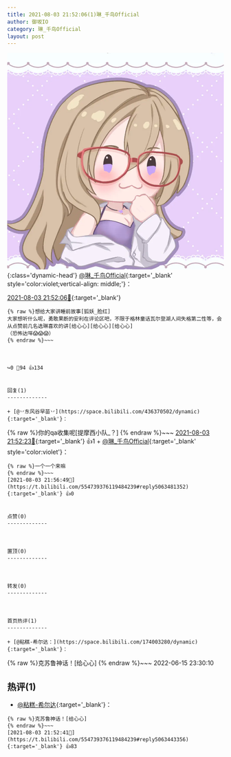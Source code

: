 ```yaml
---
title: 2021-08-03 21:52:06(1)琳_千鸟Official
author: 御坂IO
category: 琳_千鸟Official
layout: post
---
```


![img](/images/c0a88f85ebd0d056f37b114e0748e69556c8b488.jpg){:class='dynamic-head'}
[@琳_千鸟Official](https://space.bilibili.com/1620923329/dynamic){:target='_blank' style='color:violet;vertical-align: middle;'}：

[2021-08-03 21:52:06🔗](https://t.bilibili.com/554739376119484239){:target='_blank'}

~~~
{% raw %}想给大家讲睡前故事[狐妖_脸红]
大家想听什么呢，勇敢果断的安利在评论区吧，不限于格林童话瓦尔登湖人间失格第二性等，会从点赞前几名选琳喜欢的讲[给心心][给心心][给心心]
（恐怖达咩😱😱😱）
{% endraw %}~~~



↪️0 💬94 👍134


回复(1)
-------------

+ [@丷东风谷早苗丷](https://space.bilibili.com/436370502/dynamic){:target='_blank'}：
~~~
{% raw %}你的qa收集呢[提摩西小队_？]
{% endraw %}~~~
[2021-08-03 21:52:23🔗](https://t.bilibili.com/554739376119484239#reply5063442411){:target='_blank'} 👍1
    + [@琳_千鸟Official](https://space.bilibili.com/1620923329/dynamic){:target='_blank' style='color:violet'}：
~~~
{% raw %}一个一个来嘛
{% endraw %}~~~
[2021-08-03 21:56:49🔗](https://t.bilibili.com/554739376119484239#reply5063481352){:target='_blank'} 👍0


点赞(0)
-------------



置顶(0)
-------------



转发(0)
-------------



首页热评(1)
-------------

+ [@粘糕-希尔达：](https://space.bilibili.com/174003280/dynamic){:target='_blank'}：
~~~
{% raw %}克苏鲁神话！[给心心]
{% endraw %}~~~
2022-06-15 23:30:10


热评(1)
-------------

+ [@粘糕-希尔达](https://space.bilibili.com/174003280/dynamic){:target='_blank'}：
~~~
{% raw %}克苏鲁神话！[给心心]
{% endraw %}~~~
[2021-08-03 21:52:41🔗](https://t.bilibili.com/554739376119484239#reply5063443356){:target='_blank'} 👍83


